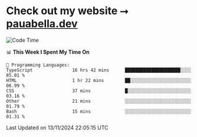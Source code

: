# Check out my website ⭢ [pauabella.dev](https://pauabella.dev)

<!--START_SECTION:waka-->
![Code Time](http://img.shields.io/badge/Code%20Time-3%2C879%20hrs%2022%20mins-blue)

📊 **This Week I Spent My Time On** 

```text
💬 Programming Languages: 
TypeScript               16 hrs 42 mins      █████████████████████░░░░   85.01 % 
HTML                     1 hr 22 mins        ██░░░░░░░░░░░░░░░░░░░░░░░   06.99 % 
CSS                      37 mins             █░░░░░░░░░░░░░░░░░░░░░░░░   03.16 % 
Other                    21 mins             ░░░░░░░░░░░░░░░░░░░░░░░░░   01.79 % 
Bash                     15 mins             ░░░░░░░░░░░░░░░░░░░░░░░░░   01.31 % 
```


 Last Updated on 13/11/2024 22:05:15 UTC
<!--END_SECTION:waka-->
